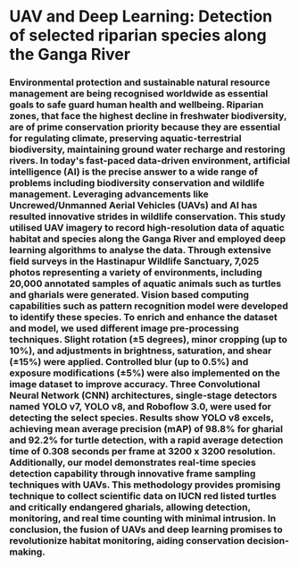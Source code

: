 # UAV and Deep Learning: Detection of selected riparian species along the Ganga River

### Environmental protection and sustainable natural resource management are being recognised worldwide as essential goals to safe guard human health and wellbeing. Riparian zones, that face the highest decline in freshwater biodiversity, are of prime conservation priority because they are essential for regulating climate, preserving aquatic-terrestrial biodiversity, maintaining ground water recharge and restoring rivers. In today's fast-paced data-driven environment, artificial intelligence (AI) is the precise answer to a wide range of problems including biodiversity conservation and wildlife management. Leveraging advancements like Uncrewed/Unmanned Aerial Vehicles (UAVs) and AI has resulted innovative strides in wildlife conservation. This study utilised UAV imagery to record high-resolution data of aquatic habitat and species along the Ganga River and employed deep learning algorithms to analyse the data. Through extensive field surveys in the Hastinapur Wildlife Sanctuary, 7,025 photos representing a variety of environments, including 20,000 annotated samples of aquatic animals such as turtles and gharials were generated. Vision based computing capabilities such as pattern recognition model were developed to identify these species. To enrich and enhance the dataset and model, we used different image pre-processing techniques. Slight rotation (±5 degrees), minor cropping (up to 10%), and adjustments in brightness, saturation, and shear (±15%) were applied. Controlled blur (up to 0.5%) and exposure modifications (±5%) were also implemented on the image dataset to improve accuracy. Three Convolutional Neural Network (CNN) architectures, single-stage detectors named YOLO v7, YOLO v8, and Roboflow 3.0, were used for detecting the select species. Results show YOLO v8 excels, achieving mean average precision (mAP) of 98.8% for gharial and 92.2% for turtle detection, with a rapid average detection time of 0.308 seconds per frame at 3200 x 3200 resolution. Additionally, our model demonstrates real-time species detection capability through innovative frame sampling techniques with UAVs. This methodology provides promising technique to collect scientific data on IUCN red listed turtles and critically endangered gharials, allowing detection, monitoring, and real time counting with minimal intrusion. In conclusion, the fusion of UAVs and deep learning promises to revolutionize habitat monitoring, aiding conservation decision-making.
